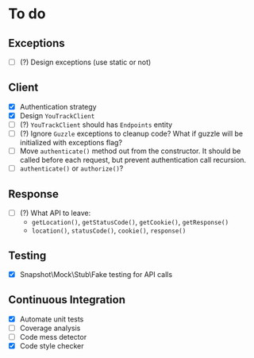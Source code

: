 # To do

## Exceptions

- [ ] (?) Design exceptions (use static or not)

## Client

- [x] Authentication strategy
- [x] Design `YouTrackClient`
- [ ] (?) `YouTrackClient` should has `Endpoints` entity
- [ ] (?) Ignore `Guzzle` exceptions to cleanup code? What if guzzle will be initialized with exceptions flag?
- [ ] Move `authenticate()` method out from the constructor. It should be called before each request, but prevent authentication call recursion.
- [ ] `authenticate()` or `authorize()`?

## Response

- [ ] (?) What API to leave:
    - `getLocation()`, `getStatusCode()`, `getCookie()`, `getResponse()`
    - `location()`, `statusCode()`, `cookie()`, `response()`

## Testing

- [x] Snapshot\Mock\Stub\Fake testing for API calls

## Continuous Integration

- [x] Automate unit tests
- [ ] Coverage analysis
- [ ] Code mess detector
- [x] Code style checker
